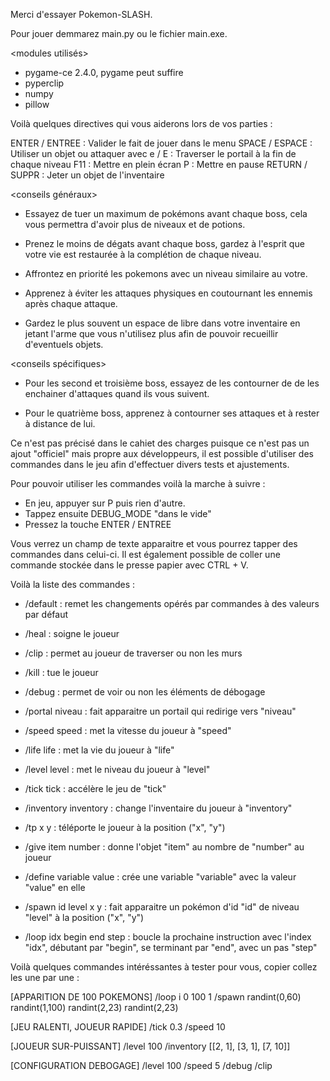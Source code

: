 Merci d'essayer Pokemon-SLASH.

Pour jouer demmarez main.py ou le fichier main.exe.

<modules utilisés>

* pygame-ce 2.4.0, pygame peut suffire
* pyperclip
* numpy
* pillow

Voilà quelques directives qui vous aiderons lors de vos parties : 

<touches>

ENTER / ENTREE : Valider le fait de jouer dans le menu
SPACE / ESPACE : Utiliser un objet ou attaquer avec
e / E : Traverser le portail à la fin de chaque niveau
F11 : Mettre en plein écran
P : Mettre en pause
RETURN / SUPPR : Jeter un objet de l'inventaire

<conseils généraux>

* Essayez de tuer un maximum de pokémons avant chaque boss, cela vous permettra 
d'avoir plus de niveaux et de potions.

* Prenez le moins de dégats avant chaque boss, gardez à l'esprit que votre vie est 
restaurée à la complétion de chaque niveau.

* Affrontez en priorité les pokemons avec un niveau similaire au votre.

* Apprenez à éviter les attaques physiques en coutournant les ennemis après chaque
attaque.

* Gardez le plus souvent un espace de libre dans votre inventaire en jetant l'arme
que vous n'utilisez plus afin de pouvoir recueillir d'eventuels objets.

<conseils spécifiques>

* Pour les second et troisième boss, essayez de les contourner de de les enchainer 
d'attaques quand ils vous suivent.

* Pour le quatrième boss, apprenez à contourner ses attaques et à rester à distance
de lui.

<commandes>

Ce n'est pas précisé dans le cahiet des charges puisque ce n'est pas un ajout "officiel"
mais propre aux développeurs, il est possible d'utiliser des commandes dans le jeu afin
d'effectuer divers tests et ajustements.

Pour pouvoir utiliser les commandes voilà la marche à suivre : 

* En jeu, appuyer sur P puis rien d'autre.
* Tappez ensuite DEBUG_MODE "dans le vide" 
* Pressez la touche ENTER / ENTREE

Vous verrez un champ de texte apparaitre et vous pourrez tapper
des commandes dans celui-ci. Il est également possible de coller 
une commande stockée dans le presse papier avec CTRL + V.

Voilà la liste des commandes : 

* /default : remet les changements opérés par commandes à des valeurs par défaut
* /heal : soigne le joueur
* /clip : permet au joueur de traverser ou non les murs
* /kill : tue le joueur
* /debug : permet de voir ou non les éléments de débogage

* /portal niveau : fait apparaitre un portail qui redirige vers "niveau"
* /speed speed : met la vitesse du joueur à "speed"
* /life life : met la vie du joueur à "life"
* /level level : met le niveau du joueur à "level"
* /tick tick : accélère le jeu de "tick"
* /inventory inventory : change l'inventaire du joueur à "inventory"

* /tp x y : téléporte le joueur à la position ("x", "y")
* /give item number : donne l'objet "item" au nombre de "number" au joueur
* /define variable value : crée une variable "variable" avec la valeur "value" en elle

* /spawn id level x y : fait apparaitre un pokémon d'id "id" de niveau "level" à la position ("x", "y")
* /loop idx begin end step : boucle la prochaine instruction avec l'index "idx", débutant par "begin", se terminant par "end", avec un pas "step"

Voilà quelques commandes intéréssantes à tester pour vous, copier collez les une par une :

[APPARITION DE 100 POKEMONS]
/loop i 0 100 1 
/spawn randint(0,60) randint(1,100) randint(2,23) randint(2,23)

[JEU RALENTI, JOUEUR RAPIDE]
/tick 0.3
/speed 10

[JOUEUR SUR-PUISSANT]
/level 100
/inventory [[2, 1], [3, 1], [7, 10]]

[CONFIGURATION DEBOGAGE]
/level 100
/speed 5
/debug
/clip